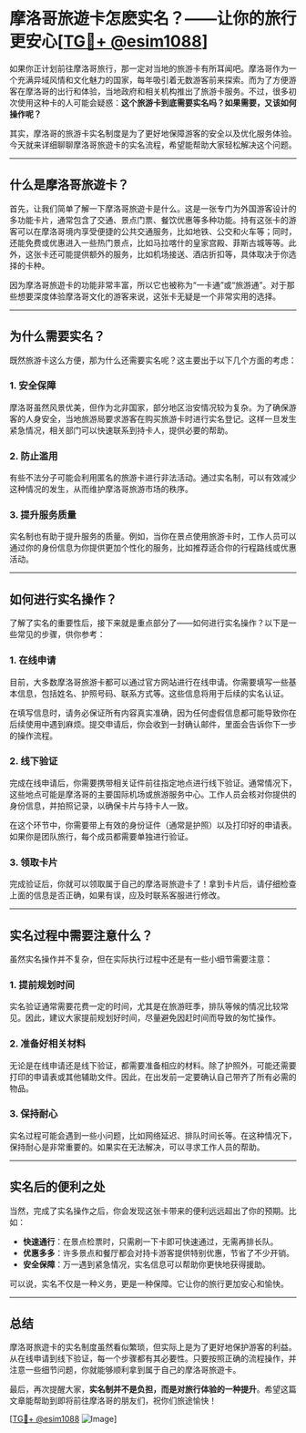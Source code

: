 # 摩洛哥旅遊卡怎麽实名？——让你的旅行更安心[[TG💪+ @esim1088](https://t.me/s/esim1088)]

如果你正计划前往摩洛哥旅行，那一定对当地的旅游卡有所耳闻吧。摩洛哥作为一个充满异域风情和文化魅力的国家，每年吸引着无数游客前来探索。而为了方便游客在摩洛哥的出行和体验，当地政府和相关机构推出了旅游卡服务。不过，很多初次使用这种卡的人可能会疑惑：**这个旅游卡到底需要实名吗？如果需要，又该如何操作呢？**

其实，摩洛哥的旅游卡实名制度是为了更好地保障游客的安全以及优化服务体验。今天就来详细聊聊摩洛哥旅遊卡的实名流程，希望能帮助大家轻松解决这个问题。

---

## 什么是摩洛哥旅遊卡？

首先，让我们简单了解一下摩洛哥旅遊卡是什么。这是一张专门为外国游客设计的多功能卡片，通常包含了交通、景点门票、餐饮优惠等多种功能。持有这张卡的游客可以在摩洛哥境内享受便捷的公共交通服务，比如地铁、公交和火车等；同时，还能免费或优惠进入一些热门景点，比如马拉喀什的皇家宫殿、菲斯古城等等。此外，这张卡还可能提供额外的服务，比如机场接送、酒店折扣等，具体取决于你选择的卡种。

因为摩洛哥旅遊卡的功能非常丰富，所以它也被称为“一卡通”或“旅游通”。对于那些想要深度体验摩洛哥文化的游客来说，这张卡无疑是一个非常实用的选择。

---

## 为什么需要实名？

既然旅游卡这么方便，那为什么还需要实名呢？这主要出于以下几个方面的考虑：

### 1. **安全保障**
摩洛哥虽然风景优美，但作为北非国家，部分地区治安情况较为复杂。为了确保游客的人身安全，当地旅游局要求游客在购买旅游卡时进行实名登记。这样一旦发生紧急情况，相关部门可以快速联系到持卡人，提供必要的帮助。

### 2. **防止滥用**
有些不法分子可能会利用匿名的旅游卡进行非法活动。通过实名制，可以有效减少这种情况的发生，从而维护摩洛哥旅游市场的秩序。

### 3. **提升服务质量**
实名制也有助于提升服务的质量。例如，当你在景点使用旅游卡时，工作人员可以通过你的身份信息为你提供更加个性化的服务，比如推荐适合你的行程路线或优惠活动。

---

## 如何进行实名操作？

了解了实名的重要性后，接下来就是重点部分了——如何进行实名操作？以下是一些常见的步骤，供你参考：

### 1. **在线申请**
目前，大多数摩洛哥旅游卡都可以通过官方网站进行在线申请。你需要填写一些基本信息，包括姓名、护照号码、联系方式等。这些信息将用于后续的实名认证。

在填写信息时，请务必保证所有内容真实准确，因为任何虚假信息都可能导致你在后续使用中遇到麻烦。提交申请后，你会收到一封确认邮件，里面会告诉你下一步的操作流程。

### 2. **线下验证**
完成在线申请后，你需要携带相关证件前往指定地点进行线下验证。通常情况下，这些地点可能是摩洛哥的主要国际机场或旅游服务中心。工作人员会核对你提供的身份信息，并拍照记录，以确保卡片与持卡人一致。

在这个环节中，你需要带上有效的身份证件（通常是护照）以及打印好的申请表。如果你是团队旅行，每个成员都需要单独进行验证。

### 3. **领取卡片**
完成验证后，你就可以领取属于自己的摩洛哥旅遊卡了！拿到卡片后，请仔细检查上面的信息是否正确，如果有误，应及时联系客服进行修改。

---

## 实名过程中需要注意什么？

虽然实名操作并不复杂，但在实际执行过程中还是有一些小细节需要注意：

### 1. **提前规划时间**
实名验证通常需要花费一定的时间，尤其是在旅游旺季，排队等候的情况比较常见。因此，建议大家提前规划好时间，尽量避免因赶时间而导致的匆忙操作。

### 2. **准备好相关材料**
无论是在线申请还是线下验证，都需要准备相应的材料。除了护照外，可能还需要打印的申请表或其他辅助文件。因此，在出发前一定要确认自己带齐了所有必需的物品。

### 3. **保持耐心**
实名过程可能会遇到一些小问题，比如网络延迟、排队时间长等。在这种情况下，保持耐心是非常重要的。如果实在无法解决，可以寻求工作人员的帮助。

---

## 实名后的便利之处

当然，完成了实名操作之后，你会发现这张卡带来的便利远远超出了你的预期。比如：

- **快速通行**：在景点检票时，只需刷一下卡即可快速通过，无需再排长队。
- **优惠多多**：许多景点和餐厅都会对持卡游客提供特别优惠，节省了不少开销。
- **安全保障**：万一遇到紧急情况，实名信息可以帮助你更快地获得援助。

可以说，实名不仅是一种义务，更是一种保障。它让你的旅行更加安心和愉快。

---

## 总结

摩洛哥旅遊卡的实名制度虽然看似繁琐，但实际上是为了更好地保护游客的利益。从在线申请到线下验证，每一个步骤都有其必要性。只要按照正确的流程操作，并注意一些细节问题，你就能够顺利拿到属于自己的摩洛哥旅遊卡。

最后，再次提醒大家，**实名制并不是负担，而是对旅行体验的一种提升**。希望这篇文章能帮助到即将前往摩洛哥的朋友们，祝你们旅途愉快！

[[TG💪+ @esim1088](https://t.me/s/esim1088) ![Image](https://i.postimg.cc/4NQfJmqS/Snipaste-2025-05-13-00-14-12.png)]